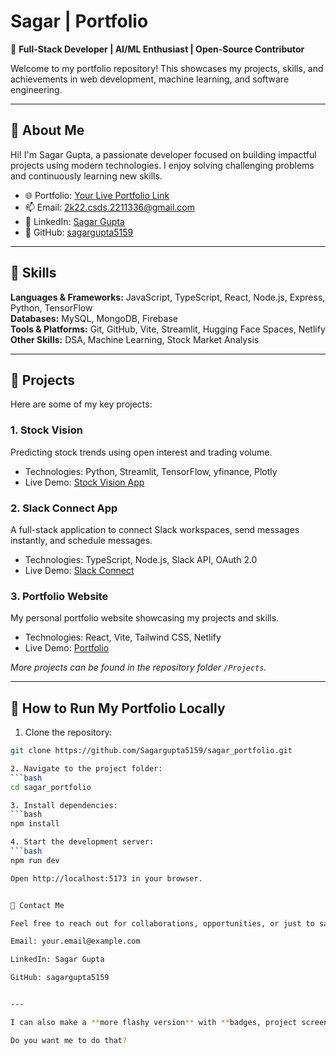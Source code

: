 # Sagar | Portfolio

🎯 **Full-Stack Developer | AI/ML Enthusiast | Open-Source Contributor**

Welcome to my portfolio repository! This showcases my projects, skills, and achievements in web development, machine learning, and software engineering.

---

## 🔹 About Me
Hi! I'm Sagar Gupta, a passionate developer focused on building impactful projects using modern technologies. I enjoy solving challenging problems and continuously learning new skills.  

- 🌐 Portfolio: [Your Live Portfolio Link](https://sagargupta5159.github.io/sagar_portfolio/)  
- 📫 Email: 2k22.csds.2211336@gmail.com
- 💼 LinkedIn: [Sagar Gupta](https://www.linkedin.com/in/sagar-gupta-572b852a4/)  
- 🐙 GitHub: [sagargupta5159](https://github.com/Sagargupta5159)  

---

## 🔹 Skills
**Languages & Frameworks:** JavaScript, TypeScript, React, Node.js, Express, Python, TensorFlow  
**Databases:** MySQL, MongoDB, Firebase  
**Tools & Platforms:** Git, GitHub, Vite, Streamlit, Hugging Face Spaces, Netlify  
**Other Skills:** DSA, Machine Learning, Stock Market Analysis  

---

## 🔹 Projects
Here are some of my key projects:

### 1. **Stock Vision**  
Predicting stock trends using open interest and trading volume.  
- Technologies: Python, Streamlit, TensorFlow, yfinance, Plotly  
- Live Demo: [Stock Vision App](https://stock-prediction-app-24-cs-ds-4b-14.streamlit.app/)

### 2. **Slack Connect App**  
A full-stack application to connect Slack workspaces, send messages instantly, and schedule messages.  
- Technologies: TypeScript, Node.js, Slack API, OAuth 2.0  
- Live Demo: [Slack Connect](https://slackconnectsagar.netlify.app/)

### 3. **Portfolio Website**  
My personal portfolio website showcasing my projects and skills.  
- Technologies: React, Vite, Tailwind CSS, Netlify  
- Live Demo: [Portfolio](https://sagarportfolio0086.netlify.app/)  

*More projects can be found in the repository folder `/Projects`.*

---

## 🔹 How to Run My Portfolio Locally
1. Clone the repository:  
```bash
git clone https://github.com/Sagargupta5159/sagar_portfolio.git

2. Navigate to the project folder:
```bash
cd sagar_portfolio

3. Install dependencies:
```bash
npm install

4. Start the development server:
```bash
npm run dev

Open http://localhost:5173 in your browser.


🔹 Contact Me

Feel free to reach out for collaborations, opportunities, or just to say hi!

Email: your.email@example.com

LinkedIn: Sagar Gupta

GitHub: sagargupta5159


---

I can also make a **more flashy version** with **badges, project screenshots, and cool icons** that makes your GitHub portfolio look super professional.  

Do you want me to do that?

